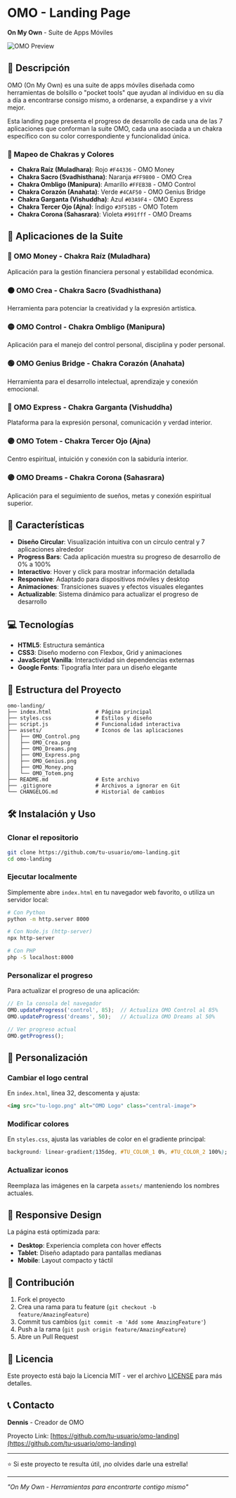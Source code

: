 # OMO - Landing Page

**On My Own** - Suite de Apps Móviles

![OMO Preview](preview.png)

## 🌟 Descripción

OMO (On My Own) es una suite de apps móviles diseñada como herramientas de bolsillo o "pocket tools" que ayudan al individuo en su día a día a encontrarse consigo mismo, a ordenarse, a expandirse y a vivir mejor.

Esta landing page presenta el progreso de desarrollo de cada una de las 7 aplicaciones que conforman la suite OMO, cada una asociada a un chakra específico con su color correspondiente y funcionalidad única.

### 🌈 Mapeo de Chakras y Colores
- **Chakra Raíz (Muladhara)**: Rojo `#F44336` - OMO Money
- **Chakra Sacro (Svadhisthana)**: Naranja `#FF9800` - OMO Crea  
- **Chakra Ombligo (Manipura)**: Amarillo `#FFEB3B` - OMO Control
- **Chakra Corazón (Anahata)**: Verde `#4CAF50` - OMO Genius Bridge
- **Chakra Garganta (Vishuddha)**: Azul `#03A9F4` - OMO Express
- **Chakra Tercer Ojo (Ajna)**: Índigo `#3F51B5` - OMO Totem
- **Chakra Corona (Sahasrara)**: Violeta `#991fff` - OMO Dreams

## 🎯 Aplicaciones de la Suite

### 🔴 OMO Money - Chakra Raíz (Muladhara)
Aplicación para la gestión financiera personal y estabilidad económica.

### 🟠 OMO Crea - Chakra Sacro (Svadhisthana)
Herramienta para potenciar la creatividad y la expresión artística.

### 🟡 OMO Control - Chakra Ombligo (Manipura)
Aplicación para el manejo del control personal, disciplina y poder personal.

### 🟢 OMO Genius Bridge - Chakra Corazón (Anahata)
Herramienta para el desarrollo intelectual, aprendizaje y conexión emocional.

### 🔵 OMO Express - Chakra Garganta (Vishuddha)
Plataforma para la expresión personal, comunicación y verdad interior.

### 🟣 OMO Totem - Chakra Tercer Ojo (Ajna)
Centro espiritual, intuición y conexión con la sabiduría interior.

### 🟣 OMO Dreams - Chakra Corona (Sahasrara)
Aplicación para el seguimiento de sueños, metas y conexión espiritual superior.

## 🚀 Características

- **Diseño Circular**: Visualización intuitiva con un círculo central y 7 aplicaciones alrededor
- **Progress Bars**: Cada aplicación muestra su progreso de desarrollo de 0% a 100%
- **Interactivo**: Hover y click para mostrar información detallada
- **Responsive**: Adaptado para dispositivos móviles y desktop
- **Animaciones**: Transiciones suaves y efectos visuales elegantes
- **Actualizable**: Sistema dinámico para actualizar el progreso de desarrollo

## 💻 Tecnologías

- **HTML5**: Estructura semántica
- **CSS3**: Diseño moderno con Flexbox, Grid y animaciones
- **JavaScript Vanilla**: Interactividad sin dependencias externas
- **Google Fonts**: Tipografía Inter para un diseño elegante

## 📁 Estructura del Proyecto

```
omo-landing/
├── index.html              # Página principal
├── styles.css              # Estilos y diseño
├── script.js               # Funcionalidad interactiva
├── assets/                 # Iconos de las aplicaciones
│   ├── OMO_Control.png
│   ├── OMO_Crea.png
│   ├── OMO_Dreams.png
│   ├── OMO_Express.png
│   ├── OMO_Genius.png
│   ├── OMO_Money.png
│   └── OMO_Totem.png
├── README.md               # Este archivo
├── .gitignore              # Archivos a ignorar en Git
└── CHANGELOG.md            # Historial de cambios
```

## 🛠️ Instalación y Uso

### Clonar el repositorio
```bash
git clone https://github.com/tu-usuario/omo-landing.git
cd omo-landing
```

### Ejecutar localmente
Simplemente abre `index.html` en tu navegador web favorito, o utiliza un servidor local:

```bash
# Con Python
python -m http.server 8000

# Con Node.js (http-server)
npx http-server

# Con PHP
php -S localhost:8000
```

### Personalizar el progreso
Para actualizar el progreso de una aplicación:

```javascript
// En la consola del navegador
OMO.updateProgress('control', 85);  // Actualiza OMO Control al 85%
OMO.updateProgress('dreams', 50);   // Actualiza OMO Dreams al 50%

// Ver progreso actual
OMO.getProgress();
```

## 🎨 Personalización

### Cambiar el logo central
En `index.html`, línea 32, descomenta y ajusta:
```html
<img src="tu-logo.png" alt="OMO Logo" class="central-image">
```

### Modificar colores
En `styles.css`, ajusta las variables de color en el gradiente principal:
```css
background: linear-gradient(135deg, #TU_COLOR_1 0%, #TU_COLOR_2 100%);
```

### Actualizar iconos
Reemplaza las imágenes en la carpeta `assets/` manteniendo los nombres actuales.

## 📱 Responsive Design

La página está optimizada para:
- **Desktop**: Experiencia completa con hover effects
- **Tablet**: Diseño adaptado para pantallas medianas
- **Mobile**: Layout compacto y táctil

## 🤝 Contribución

1. Fork el proyecto
2. Crea una rama para tu feature (`git checkout -b feature/AmazingFeature`)
3. Commit tus cambios (`git commit -m 'Add some AmazingFeature'`)
4. Push a la rama (`git push origin feature/AmazingFeature`)
5. Abre un Pull Request

## 📄 Licencia

Este proyecto está bajo la Licencia MIT - ver el archivo [LICENSE](LICENSE) para más detalles.

## 📞 Contacto

**Dennis** - Creador de OMO

Proyecto Link: [https://github.com/tu-usuario/omo-landing](https://github.com/tu-usuario/omo-landing)

---

⭐ Si este proyecto te resulta útil, ¡no olvides darle una estrella!

---

*"On My Own - Herramientas para encontrarte contigo mismo"* 